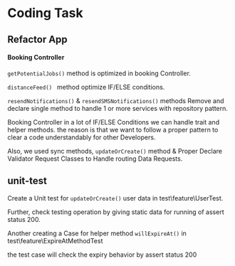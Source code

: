 # Coding Task 

## Refactor App

#### Booking Controller

``` getPotentialJobs() ```  method is optimized in booking Controller.

```distanceFeed() ``` method optimize IF/ELSE conditions. 

``` resendNotifications() ``` & ``` resendSMSNotifications() ``` methods Remove and declare single method to handle 1 or more services with repository pattern. 

Booking Controller in a lot of IF/ELSE Conditions we can handle trait and helper methods. the reason is that we want to follow a proper pattern to clear a code understandably for other Developers.

Also, we used sync methods, ``` updateOrCreate() ``` method & Proper Declare Validator Request Classes to Handle routing Data Requests.

## unit-test

Create a Unit test for ``` updateOrCreate() ``` user data in test\feature\UserTest.

Further, check testing operation by giving static data for running of assert status 200.

Another creating a Case for helper method ```willExpireAt()``` in test\feature\ExpireAtMethodTest 

the test case will check the expiry behavior by assert status 200